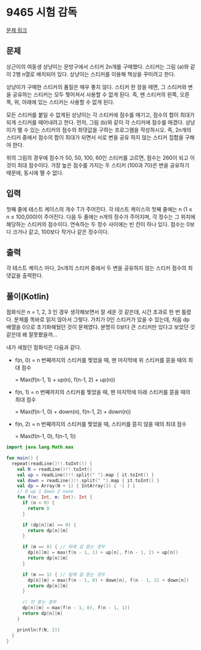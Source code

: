 # 9465 시험 감독

[문제 링크](https://www.acmicpc.net/problem/9465)

## 문제

상근이의 여동생 상냥이는 문방구에서 스티커 2n개를 구매했다. 스티커는 그림 (a)와 같이 2행 n열로 배치되어 있다. 상냥이는 스티커를 이용해 책상을 꾸미려고 한다.

상냥이가 구매한 스티커의 품질은 매우 좋지 않다. 스티커 한 장을 떼면, 그 스티커와 변을 공유하는 스티커는 모두 찢어져서 사용할 수 없게 된다. 즉, 뗀 스티커의 왼쪽, 오른쪽, 위, 아래에 있는 스티커는 사용할 수 없게 된다.

모든 스티커를 붙일 수 없게된 상냥이는 각 스티커에 점수를 매기고, 점수의 합이 최대가 되게 스티커를 떼어내려고 한다. 먼저, 그림 (b)와 같이 각 스티커에 점수를 매겼다. 상냥이가 뗄 수 있는 스티커의 점수의 최댓값을 구하는 프로그램을 작성하시오. 즉, 2n개의 스티커 중에서 점수의 합이 최대가 되면서 서로 변을 공유 하지 않는 스티커 집합을 구해야 한다.

위의 그림의 경우에 점수가 50, 50, 100, 60인 스티커를 고르면, 점수는 260이 되고 이 것이 최대 점수이다. 가장 높은 점수를 가지는 두 스티커 (100과 70)은 변을 공유하기 때문에, 동시에 뗄 수 없다.

## 입력

첫째 줄에 테스트 케이스의 개수 T가 주어진다. 각 테스트 케이스의 첫째 줄에는 n (1 ≤ n ≤ 100,000)이 주어진다. 다음 두 줄에는 n개의 정수가 주어지며, 각 정수는 그 위치에 해당하는 스티커의 점수이다. 연속하는 두 정수 사이에는 빈 칸이 하나 있다. 점수는 0보다 크거나 같고, 100보다 작거나 같은 정수이다.

## 출력

각 테스트 케이스 마다, 2n개의 스티커 중에서 두 변을 공유하지 않는 스티커 점수의 최댓값을 출력한다.

## 풀이(Kotlin)

점화식은 n = 1, 2, 3 인 경우 생각해보면서 잘 세운 것 같은데, 시간 초과로 한 번 틀렸다.
문제를 똑바로 읽지 않아서 그렇다. 가치가 0인 스티커가 있을 수 있는데, 처음 dp 배열을 0으로 초기화해뒀던 것이 문제였다.
분명히 0보다 큰 스티커만 있다고 보았던 것 같은데 왜 잘못봤을까...

내가 세웠던 점화식은 다음과 같다.

* f(n, 0) = n 번째까지의 스티커를 찢었을 때, 맨 마지막에 위 스티커를 뜯을 때의 최대 점수

    = Max(f(n-1, 1) + up(n), f(n-1, 2) + up(n))

* f(n, 1) = n 번째까지의 스티커를 찢었을 때, 맨 마지막에 아래 스티커를 뜯을 때의 최대 점수

    = Max(f(n-1, 0) + down(n), f(n-1, 2) + down(n))

* f(n, 2) = n 번째까지의 스티커를 찢었을 때, 스티커를 뜯지 않을 때의 최대 점수

    = Max(f(n-1, 0), f(n-1, 1))

```kotlin
import java.lang.Math.max

fun main() {
  repeat(readLine()!!.toInt()) {
    val N = readLine()!!.toInt()
    val up = readLine()!!.split(" ").map { it.toInt() }
    val down = readLine()!!.split(" ").map { it.toInt() }
    val dp = Array(N + 1) { IntArray(3) { -1 } }
    // 0 up 1 down 2 none
    fun f(n: Int, m: Int): Int {
      if (n < 0) {
        return 0
      }

      if (dp[n][m] >= 0) {
        return dp[n][m]
      }

      if (m == 0) { // 위에 걸 뜯는 경우
        dp[n][m] = max(f(n - 1, 1) + up[n], f(n - 1, 2) + up[n])
        return dp[n][m]
      }

      if (m == 1) { // 밑에 걸 뜯는 경우
        dp[n][m] = max(f(n - 1, 0) + down[n], f(n - 1, 2) + down[n])
        return dp[n][m]
      }

      // 안 뜯는 경우
      dp[n][m] = max(f(n - 1, 0), f(n - 1, 1))
      return dp[n][m]
    }

    println(f(N, 2))
  }
}
```
